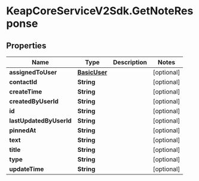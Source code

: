 # KeapCoreServiceV2Sdk.GetNoteResponse

## Properties

Name | Type | Description | Notes
------------ | ------------- | ------------- | -------------
**assignedToUser** | [**BasicUser**](BasicUser.md) |  | [optional] 
**contactId** | **String** |  | [optional] 
**createTime** | **String** |  | [optional] 
**createdByUserId** | **String** |  | [optional] 
**id** | **String** |  | [optional] 
**lastUpdatedByUserId** | **String** |  | [optional] 
**pinnedAt** | **String** |  | [optional] 
**text** | **String** |  | [optional] 
**title** | **String** |  | [optional] 
**type** | **String** |  | [optional] 
**updateTime** | **String** |  | [optional] 



